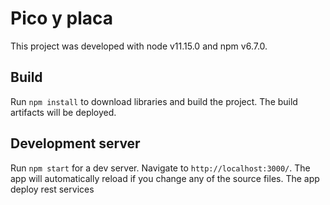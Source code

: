 # Pico y placa

This project was developed with node v11.15.0 and npm v6.7.0.

## Build

Run `npm install` to download libraries and build the project. The build artifacts will be deployed.

## Development server

Run `npm start` for a dev server. Navigate to `http://localhost:3000/`. The app will automatically reload if you change any of the source files. The app deploy rest services




